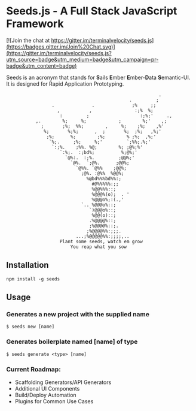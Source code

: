 Seeds.js - A Full Stack JavaScript Framework
=====

[![Join the chat at https://gitter.im/terminalvelocity/seeds.js](https://badges.gitter.im/Join%20Chat.svg)](https://gitter.im/terminalvelocity/seeds.js?utm_source=badge&utm_medium=badge&utm_campaign=pr-badge&utm_content=badge)

Seeds is an acronym that stands for **S**ails **E**mber **E**mber-**D**ata **S**emantic-UI. It is designed for Rapid Application Prototyping.

```
                                                         .
                                              .         ;
                 .              .              ;%     ;;
                   ,           ,                :;%  %;
                    :         ;                   :;%;'     .,
           ,.        %;     %;            ;        %;'    ,;
             ;       ;%;  %%;        ,     %;    ;%;    ,%'
              %;       %;%;      ,  ;       %;  ;%;   ,%;'
               ;%;      %;        ;%;        % ;%;  ,%;'
                `%;.     ;%;     %;'         `;%%;.%;'
                 `:;%.    ;%%. %@;        %; ;@%;%'
                    `:%;.  :;bd%;          %;@%;'
                      `@%:.  :;%.         ;@@%;'
                        `@%.  `;@%.      ;@@%;
                          `@%%. `@%%    ;@@%;
                            ;@%. :@%%  %@@%;
                              %@bd%%%bd%%:;
                                #@%%%%%:;;
                                %@@%%%::;
                                %@@@%(o);  . '
                                %@@@o%;:(.,'
                            `.. %@@@o%::;
                               `)@@@o%::;
                                %@@(o)::;
                               .%@@@@%::;
                               ;%@@@@%::;.
                              ;%@@@@%%:;;;.
                          ...;%@@@@@%%:;;;;,..
                    Plant some seeds, watch em grow
                        You reap what you sow
```

<!-- START doctoc generated TOC please keep comment here to allow auto update -->
<!-- DON'T EDIT THIS SECTION, INSTEAD RE-RUN doctoc TO UPDATE -->

<!-- END doctoc generated TOC please keep comment here to allow auto update -->

## Installation
`npm install -g seeds`

## Usage

### Generates a new project with the supplied name
```
$ seeds new [name]
```

### Generates boilerplate named [name] of type
```
$ seeds generate <type> [name]
```

### Current Roadmap:

- Scaffolding Generators/API Generators
- Additional UI Components
- Build/Deploy Automation
- Plugins for Common Use Cases
